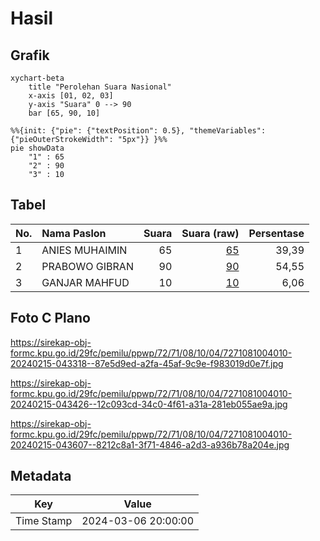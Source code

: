 # Hasil

## Grafik

```mermaid
xychart-beta
    title "Perolehan Suara Nasional"
    x-axis [01, 02, 03]
    y-axis "Suara" 0 --> 90
    bar [65, 90, 10]
```

```mermaid
%%{init: {"pie": {"textPosition": 0.5}, "themeVariables": {"pieOuterStrokeWidth": "5px"}} }%%
pie showData
    "1" : 65
    "2" : 90
    "3" : 10
```

## Tabel

| No. | Nama Paslon    | Suara | Suara (raw) | Persentase |
|:--- |:-------------- | -----:| -----------:| ----------:|
| 1   | ANIES MUHAIMIN | 65    | [65][p-1]   | 39,39      |
| 2   | PRABOWO GIBRAN | 90    | [90][p-2]   | 54,55      |
| 3   | GANJAR MAHFUD  | 10    | [10][p-3]   | 6,06       |


[p-1]: https://github.com/gigit-pemilu/pemilu-2024/blob/main/pilpres/hitung-suara/sub/72-sulawesi-tengah/sub/71-kota-palu/sub/08-mantikulore/sub/1004-tanamodindi/sub/010-tps/sub/paslon-1.txt
[p-2]: https://github.com/gigit-pemilu/pemilu-2024/blob/main/pilpres/hitung-suara/sub/72-sulawesi-tengah/sub/71-kota-palu/sub/08-mantikulore/sub/1004-tanamodindi/sub/010-tps/sub/paslon-2.txt
[p-3]: https://github.com/gigit-pemilu/pemilu-2024/blob/main/pilpres/hitung-suara/sub/72-sulawesi-tengah/sub/71-kota-palu/sub/08-mantikulore/sub/1004-tanamodindi/sub/010-tps/sub/paslon-3.txt

## Foto C Plano

https://sirekap-obj-formc.kpu.go.id/29fc/pemilu/ppwp/72/71/08/10/04/7271081004010-20240215-043318--87e5d9ed-a2fa-45af-9c9e-f983019d0e7f.jpg

https://sirekap-obj-formc.kpu.go.id/29fc/pemilu/ppwp/72/71/08/10/04/7271081004010-20240215-043426--12c093cd-34c0-4f61-a31a-281eb055ae9a.jpg

https://sirekap-obj-formc.kpu.go.id/29fc/pemilu/ppwp/72/71/08/10/04/7271081004010-20240215-043607--8212c8a1-3f71-4846-a2d3-a936b78a204e.jpg


## Metadata

| Key        | Value               |
| ---------- | ------------------- |
| Time Stamp | 2024-03-06 20:00:00 |



